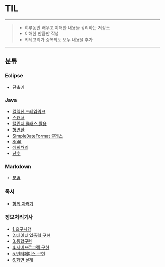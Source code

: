 # TIL

---
> - 하루동안 배우고 이해한 내용들 정리하는 저장소
> - 이해한 만큼만 작성
> - 카테고리가 중복되도 모두 내용을 추가
---
## 분류
### Eclipse
- [단축키](https://github.com/tonic523/TIL/blob/master/Eclipse/%EB%8B%A8%EC%B6%95%ED%82%A4.md)
### Java
- [컬렉션 프레임워크](https://github.com/tonic523/TIL/blob/master/Java/Collection_franework.md)
- [스캐너](https://github.com/tonic523/TIL/tree/master/Java/Error_Scanner.md)
- [캘린더 클래스 활용](https://github.com/tonic523/TIL/blob/master/Java/CalanderClass.md)
- [형변환](https://github.com/tonic523/TIL/blob/master/Java/Casting.md)
- [SimpleDateFormat 클래스](https://github.com/tonic523/TIL/blob/master/Java/SimpleDateFormatClass.md)
- [Split](https://github.com/tonic523/TIL/blob/master/Java/SplitFuction.md)
- [예외처리](https://github.com/tonic523/TIL/tree/master/Java/Exception.md)
- [난수](https://github.com/tonic523/TIL/blob/master/Java/Random.md)
### Markdown
- [문법](https://github.com/tonic523/TIL/blob/master/Markdown/Grammar.md)
### 독서
- [함께 자라기](https://github.com/tonic523/TIL/tree/master/%EB%8F%85%EC%84%9C)


### 정보처리기사
- [1.요구사항](https://github.com/tonic523/TIL/blob/master/%EC%A0%95%EB%B3%B4%EC%B2%98%EB%A6%AC%EA%B8%B0%EC%82%AC/1_%EC%9A%94%EA%B5%AC%EC%82%AC%ED%95%AD.md)
- [2.데이터 입출력 구현](https://github.com/tonic523/TIL/blob/master/%EC%A0%95%EB%B3%B4%EC%B2%98%EB%A6%AC%EA%B8%B0%EC%82%AC/2_%EB%8D%B0%EC%9D%B4%ED%84%B0%20%EC%9E%85%EC%B6%9C%EB%A0%A5%20%EA%B5%AC%ED%98%84.md)
- [3.통합구현](https://github.com/tonic523/TIL/blob/master/%EC%A0%95%EB%B3%B4%EC%B2%98%EB%A6%AC%EA%B8%B0%EC%82%AC/3_%ED%86%B5%ED%95%A9%20%EA%B5%AC%ED%98%84.md)
- [4.서버프로그램 구현](https://github.com/tonic523/TIL/blob/master/%EC%A0%95%EB%B3%B4%EC%B2%98%EB%A6%AC%EA%B8%B0%EC%82%AC/4_%EC%84%9C%EB%B2%84%ED%94%84%EB%A1%9C%EA%B7%B8%EB%9E%A8%20%EA%B5%AC%ED%98%84.md)
- [5.인터페이스 구현](https://github.com/tonic523/TIL/blob/master/%EC%A0%95%EB%B3%B4%EC%B2%98%EB%A6%AC%EA%B8%B0%EC%82%AC/5_%EC%9D%B8%ED%84%B0%ED%8E%98%EC%9D%B4%EC%8A%A4%20%EA%B5%AC%ED%98%84.md)
- [6.화면 설계](https://github.com/tonic523/TIL/blob/master/%EC%A0%95%EB%B3%B4%EC%B2%98%EB%A6%AC%EA%B8%B0%EC%82%AC/6_%ED%99%94%EB%A9%B4%20%EC%84%A4%EA%B3%84.md)
